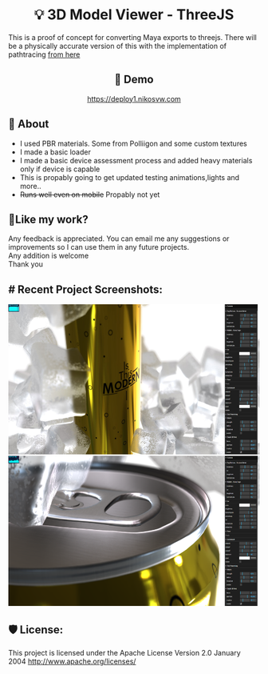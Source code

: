 <h1 align="center" id="title">💡 3D Model Viewer - ThreeJS</h1>

<p id="description">This is a proof of concept for converting Maya exports to threejs. There will be a physically accurate version of this with the implementation of pathtracing <a href="https://github.com/gkjohnson/three-gpu-pathtracer">from here</a></p>

<h2 align="center">🚀 Demo</h2>

<p align="center"><a href="https://deploy1.nikosvw.com">https://deploy1.nikosvw.com</a></p>


<h2>🧐 About</h2>


*   I used PBR materials. Some from Polliigon and some custom textures
*   I made a basic loader
*   I made a basic device assessment process and added heavy materials only if device is capable
*   This is propably going to get updated testing animations,lights and more..
*   <s>Runs well even on mobile</s> Propably not yet


<h2>💖Like my work?</h2>

Any feedback is appreciated. You can email me any suggestions or improvements so I can use them in any future projects.  
Any addition is welcome<br>Thank you



<h2># Recent Project Screenshots:</h2>

<img src="./photos/front.jpg" alt="project-screenshot" width="550" height="300/">

<img src="./photos/lid.png" alt="project-screenshot" width="550" height="300/">

  
  


<h2>🛡️ License:</h2>

This project is licensed under the Apache License Version 2.0 January 2004 http://www.apache.org/licenses/

